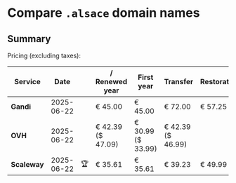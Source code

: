 # Compare `.alsace` domain names

## Summary

Pricing (excluding taxes):

| Service | Date |  | / Renewed year | First year | Transfer | Restoration |
|--|--|--|--|--|--|--|
| **Gandi** | 2025-06-22 |  | € 45.00 | € 45.00 | € 72.00 | € 57.25 |
| **OVH** | 2025-06-22 |  | € 42.39<br>($ 47.09) | € 30.99<br>($ 33.99) | € 42.39<br>($ 46.99) |  |
| **Scaleway** | 2025-06-22 | 🏆 | € 35.61 | € 35.61 | € 39.23 | € 49.99 |

